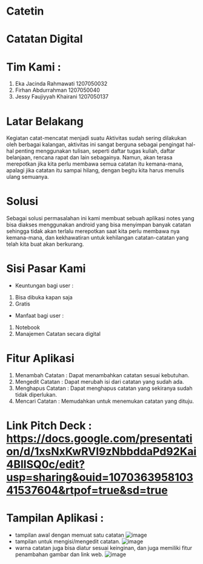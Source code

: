 # Catetin
# Catatan Digital

# Tim Kami :
1. Eka Jacinda Rahmawati        1207050032
2. Firhan Abdurrahman           1207050040
3. Jessy Faujiyyah Khairani     1207050137

# Latar Belakang
Kegiatan catat-mencatat menjadi suatu Aktivitas sudah sering dilakukan oleh berbagai kalangan, aktivitas ini sangat berguna sebagai pengingat hal-hal penting menggunakan tulisan, seperti daftar tugas kuliah, daftar belanjaan, rencana rapat dan lain sebagainya. Namun, akan terasa merepotkan jika kita perlu membawa semua catatan itu kemana-mana, apalagi jika catatan itu sampai hilang, dengan begitu kita harus menulis ulang semuanya.

# Solusi
Sebagai solusi permasalahan ini kami membuat sebuah aplikasi notes yang bisa diakses menggunakan android yang bisa menyimpan banyak catatan sehingga tidak akan terlalu merepotkan saat kita perlu membawa nya kemana-mana, dan kekhawatiran untuk kehilangan catatan-catatan yang telah kita buat akan berkurang.

# Sisi Pasar Kami
* Keuntungan bagi user :
1. Bisa dibuka kapan saja
2. Gratis 
* Manfaat bagi user :
1. Notebook
2. Manajemen Catatan secara digital

# Fitur Aplikasi 
1. Menambah Catatan : Dapat menambahkan catatan sesuai kebutuhan.
2. Mengedit Catatan : Dapat merubah isi dari catatan yang sudah ada.
3. Menghapus Catatan : Dapat menghapus catatan yang sekiranya sudah tidak diperlukan.
4. Mencari Catatan : Memudahkan untuk menemukan catatan yang dituju.

# Link Pitch Deck : https://docs.google.com/presentation/d/1xsNxKwRVl9zNbbddaPd92Kai4BlISQ0c/edit?usp=sharing&ouid=107036395810341537604&rtpof=true&sd=true

# Tampilan Aplikasi :
- tampilan awal dengan memuat satu catatan
![image](https://user-images.githubusercontent.com/96488216/210119231-08143908-b28e-44f7-8a6c-78ea1fbdca17.png)
- tampilan untuk mengisi/mengedit catatan.
![image](https://user-images.githubusercontent.com/96488216/210119249-964b397f-775c-4a7a-aed9-796a89b1a7d2.png)
- warna catatan juga bisa diatur sesuai keinginan, dan juga memiliki fitur penambahan gambar dan link web.
![image](https://user-images.githubusercontent.com/96488216/210119267-31475857-bb02-42c7-b051-357a09150bea.png)


